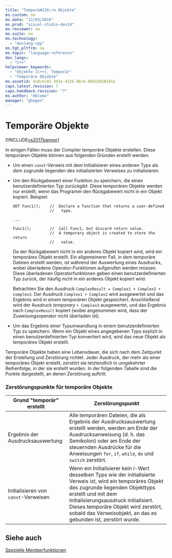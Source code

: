 ```yaml
---
title: "Tempor&#228;re Objekte"
ms.custom: na
ms.date: "12/03/2016"
ms.prod: "visual-studio-dev14"
ms.reviewer: na
ms.suite: na
ms.technology: 
  - "devlang-cpp"
ms.tgt_pltfrm: na
ms.topic: "language-reference"
dev_langs: 
  - "C++"
helpviewer_keywords: 
  - "Objekte [C++], Temporär"
  - "Temporäre Objekte"
ms.assetid: 4c8cec02-391e-4225-9bc6-06d150201412
caps.latest.revision: 7
caps.handback.revision: "7"
ms.author: "mblome"
manager: "ghogen"
---
```

# Tempor&#228;re Objekte
[!INCLUDE[vs2017banner](../assembler/inline/includes/vs2017banner.md)]

In einigen Fällen muss der Compiler temporäre Objekte erstellen.  Diese temporären Objekte können aus folgenden Gründen erstellt werden:  
  
-   Um einen `const`\-Verweis mit dem Initialisierer eines anderen Typs als dem zugrunde liegenden des initialisierten Verweises zu initialisieren.  
  
-   Um den Rückgabewert einer Funktion zu speichern, die einen benutzerdefinierten Typ zurückgibt.  Diese temporären Objekte werden nur erstellt, wenn das Programm den Rückgabewert nicht in ein Objekt kopiert.  Beispiel:  
  
    ```  
    UDT Func1();    //  Declare a function that returns a user-defined  
                    //   type.  
  
    ...  
  
    Func1();        //  Call Func1, but discard return value.  
                    //  A temporary object is created to store the return  
                    //   value.  
    ```  
  
     Da der Rückgabewert nicht in ein anderes Objekt kopiert wird, wird ein temporäres Objekt erstellt.  Ein allgemeinerer Fall, in dem temporäre Dateien erstellt werden, ist während der Auswertung eines Ausdrucks, wobei überladene Operator\-Funktionen aufgerufen werden müssen.  Diese überladenen Operatorfunktionen geben einen benutzerdefinierten Typ zurück, der häufig nicht in ein anderes Objekt kopiert wird.  
  
     Betrachten Sie den Ausdruck `ComplexResult = Complex1 + Complex2 + Complex3`.  Der Ausdruck `Complex1 + Complex2` wird ausgewertet und das Ergebnis wird in einem temporären Objekt gespeichert.  Anschließend wird der Ausdruck *temporary* `+ Complex3` ausgewertet, und das Ergebnis nach `ComplexResult` kopiert \(wobei angenommen wird, dass der Zuweisungsoperator nicht überladen ist\).  
  
-   Um das Ergebnis einer Typumwandlung in einem benutzerdefinierten Typ zu speichern.  Wenn ein Objekt eines angegebenen Typs explizit in einen benutzerdefinierten Typ konvertiert wird, wird das neue Objekt als temporäres Objekt erstellt.  
  
 Temporäre Objekte haben eine Lebensdauer, die sich nach dem Zeitpunkt der Erstellung und Zerstörung richtet.  Jeder Ausdruck, der mehr als einer temporäres Objekt erstellt, zerstört sie letztendlich in umgekehrter Reihenfolge, in der sie erstellt wurden.  In der folgenden Tabelle sind die Punkte dargestellt, an denen Zerstörung auftritt.  
  
### Zerstörungspunkte für temporäre Objekte  
  
|Grund "temporär" erstellt|Zerstörungspunkt|  
|-------------------------------|----------------------|  
|Ergebnis der Ausdrucksauswertung|Alle temporären Dateien, die als Ergebnis der Ausdrucksauswertung erstellt werden, werden am Ende der Ausdrucksanweisung \(d. h. das Semikolon\) oder am Ende der steuernden Ausdrücke für die Anweisungen `for`, `if`, `while`, `do` und `switch` zerstört.|  
|Initialisieren von `const`\-Verweisen|Wenn ein Initialisierer kein l\-Wert desselben Typs wie der initialisierte Verweis ist, wird ein temporäres Objekt des zugrunde liegenden Objekttyps erstellt und mit dem Initialisierungsausdruck initialisiert.  Dieses temporäre Objekt wird zerstört, sobald das Verweisobjekt, an das es gebunden ist, zerstört wurde.|  
  
## Siehe auch  
 [Spezielle Memberfunktionen](../misc/special-member-functions-cpp.md)